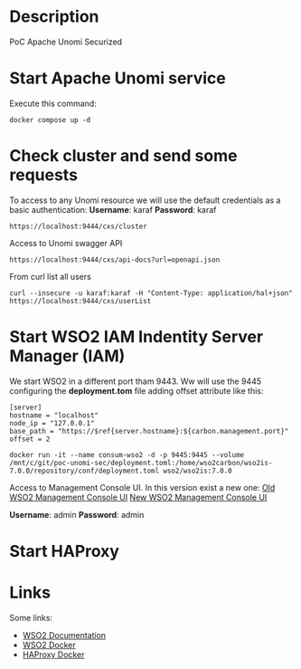 # Description
PoC Apache Unomi Securized

# Start Apache Unomi service
Execute this command:

```
docker compose up -d
```

# Check cluster and send some requests
To access to any Unomi resource we will use the default credentials as a basic authentication:
**Username**: karaf
**Password**: karaf

```
https://localhost:9444/cxs/cluster
```

Access to Unomi swagger API
```
https://localhost:9444/cxs/api-docs?url=openapi.json
```

From curl list all users
```
curl --insecure -u karaf:karaf -H "Content-Type: application/hal+json" https://localhost:9444/cxs/userList
```

# Start WSO2 IAM Indentity Server Manager (IAM)
We start WSO2 in a different port tham 9443. Ww will use the 9445 configuring the **deployment.tom** file adding offset attribute like this:

```
[server]
hostname = "localhost"
node_ip = "127.0.0.1"
base_path = "https://$ref{server.hostname}:${carbon.management.port}"
offset = 2
```

```
docker run -it --name consum-wso2 -d -p 9445:9445 --volume /mnt/c/git/poc-unomi-sec/deployment.toml:/home/wso2carbon/wso2is-7.0.0/repository/conf/deployment.toml wso2/wso2is:7.0.0
```

Access to Management Console UI. In this version exist a new one:
[Old WSO2 Management Console UI](https://localhost:9445/carbon)
[New WSO2 Management Console UI](https://localhost:9445/console)

**Username**: admin
**Password**: admin

# Start HAProxy

# Links

Some links:

- [WSO2 Documentation](https://is.docs.wso2.com/en/latest/)
- [WSO2 Docker](https://hub.docker.com/r/wso2/wso2is)
- [HAProxy Docker](https://hub.docker.com/_/haproxy)
